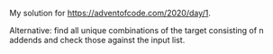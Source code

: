 My solution for https://adventofcode.com/2020/day/1.

Alternative: find all unique combinations of the target consisting of n addends and check those against the input list.
